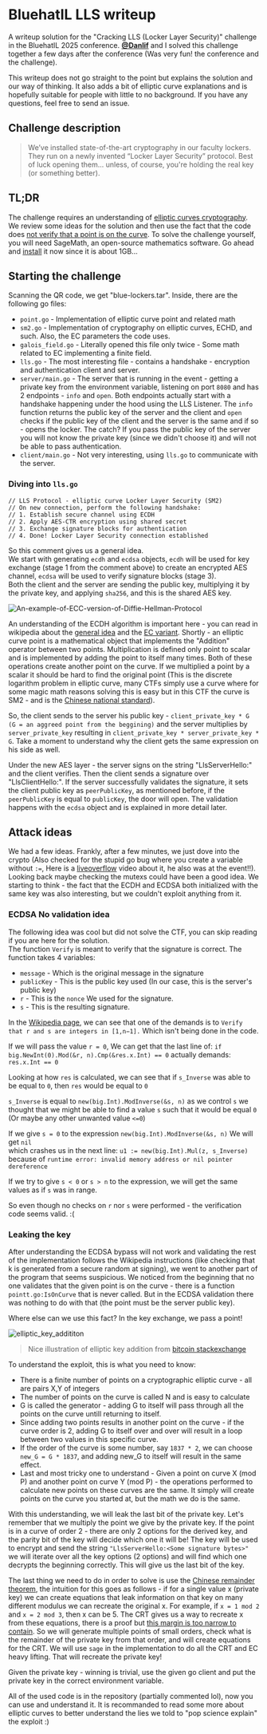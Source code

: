 # BluehatIL LLS writeup
A writeup solution for the "Cracking LLS (Locker Layer Security)" challenge in the BluehatIL 2025 conference. **[@Danlif](https://github.com/Danlif1/Danlif1)** and I solved this challenge together a few days after the conference (Was very fun! the conference and the challenge).

This writeup does not go straight to the point but explains the solution and our way of thinking. It also adds a bit of elliptic curve explanations and is hopefully suitable for people with little to no background. If you have any questions, feel free to send an issue.

## Challenge description
> We’ve installed state-of-the-art cryptography in our faculty lockers. They run on a newly invented “Locker Layer Security” protocol. Best of luck opening them... unless, of course, you're holding the real key (or something better).

## TL;DR
The challenge requires an understanding of [elliptic curves cryptography](https://en.wikipedia.org/wiki/Elliptic_curve). We review some ideas for the solution and then use the fact that the code does [not verify that a point is on the curve](https://github.com/elikaski/ECC_Attacks?tab=readme-ov-file#Not-verifying-that-a-point-is-on-the-curve). To solve the challenge yourself, you will need SageMath, an open-source mathematics software. Go ahead and [install](https://doc.sagemath.org/html/en/installation/index.html) it now since it is about 1GB...

## Starting the challenge

Scanning the QR code, we get "blue-lockers.tar". Inside, there are the following go files:
* `point.go` - Implementation of elliptic curve point and related math
* `sm2.go` - Implementation of cryptography on elliptic curves, ECHD, and such. Also, the EC parameters the code uses.
* `galois_field.go` - Literally opened this file only twice - Some math related to EC implementing a finite field.
* `lls.go` - The most interesting file - contains a handshake - encryption and authentication client and server.
* `server/main.go` - The server that is running in the event - getting a private key from the environment variable, listening on port `8080` and has 2 endpoints - `info` and `open`. Both endpoints actually start with a handshake happening under the hood using the LLS Listener. The `info` function returns the public key of the server and the client and `open` checks if the public key of the client and the server is the same and if so - opens the locker. The catch? If you pass the public key of the server you will not know the private key (since we didn't choose it) and will not be able to pass authentication.
* `client/main.go` - Not very interesting, using `lls.go` to communicate with the server.

### Diving into `lls.go`

```
// LLS Protocol - elliptic curve Locker Layer Security (SM2)
// On new connection, perform the following handshake:
// 1. Establish secure channel using ECDH
// 2. Apply AES-CTR encryption using shared secret
// 3. Exchange signature blocks for authentication
// 4. Done! Locker Layer Security connection established
```
So this comment gives us a general idea.  
We start with generating `ecdh` and `ecdsa` objects, `ecdh` will be used for key exchange (stage 1 from the comment above) to create an encrypted AES channel, `ecdsa` will be used to verify signature blocks (stage 3).  
Both the client and the server are sending the public key, multiplying it by the private key, and applying `sha256`, and this is the shared AES key.  

![An-example-of-ECC-version-of-Diffie-Hellman-Protocol](https://github.com/user-attachments/assets/92de61eb-132e-4761-a47f-e53815f33b12)

An understanding of the ECDH algorithm is important here - you can read in wikipedia about the [general idea](https://en.wikipedia.org/wiki/Diffie%E2%80%93Hellman_key_exchange) and the [EC variant](https://en.wikipedia.org/wiki/Elliptic-curve_Diffie%E2%80%93Hellman). Shortly - an elliptic curve point is a mathematical object that implements the "Addition" operator between two points. Multiplication is defined only point to scalar and is implemented by adding the point to itself many times. Both of these operations create another point on the curve. If we multiplied a point by a scalar it should be hard to find the original point (This is the discrete logarithm problem in elliptic curve, many CTFs simply use a curve where for some magic math reasons solving this is easy but in this CTF the curve is SM2 - and is the [Chinese national standard](https://docs.openssl.org/1.1.1/man7/SM2/#name)).

So, the client sends to the server his public key - `client_private_key * G (G = an aggreed point from the beggining)` and the server multiplies by `server_private_key` resulting in `client_private_key * server_private_key * G`. Take a moment to understand why the client gets the same expression on his side as well.

Under the new AES layer - the server signs on the string "LlsServerHello:" and the client verifies. Then the client sends a signature over "LlsClientHello:". If the server successfully validates the signature, it sets the client public key as `peerPublicKey`, as mentioned before, if the `peerPublicKey` is equal to `publicKey`, the door will open. The validation happens with the `ecdsa` object and is explained in more detail later. 

## Attack ideas

We had a few ideas. Frankly, after a few minutes, we just dove into the crypto (Also checked for the stupid go bug where you create a variable without `:=`, Here is a [liveoverflow](https://www.youtube.com/watch?v=wVknDjTgQoo&ab_channel=LiveOverflow) video about it, he also was at the event!!). Looking back maybe checking the mutexs could have been a good idea. We starting to think - the fact that the ECDH and ECDSA both initialized with the same key was also interesting, but we couldn't exploit anything from it.

### ECDSA No validation idea
The following idea was cool but did not solve the CTF, you can skip reading if you are here for the solution.  
The function `Verify` is meant to verify that the signature is correct.
The function takes 4 variables:
* `message` - Which is the original message in the signature
* `publicKey` - This is the public key used (In our case, this is the server's public key)
* `r` - This is the `nonce` We used for the signature.
* `s` - This is the resulting signature.

In the [Wikipedia page](https://en.wikipedia.org/wiki/Elliptic_Curve_Digital_Signature_Algorithm), we can see that one of the demands is to `Verify that r and s are integers in [1,n−1].`
Which isn't being done in the code.

If we will pass the value `r = 0`, We can get that the last line of: `if big.NewInt(0).Mod(&r, n).Cmp(&res.x.Int) == 0` actually demands: `res.x.Int == 0`

Looking at how `res` is calculated, we can see that if `s_Inverse` was able to be equal to `0`, then `res` would be equal to `0`

`s_Inverse` is equal to `new(big.Int).ModInverse(&s, n)` as we control `s` we thought that we might be able to find a value `s` such that it would be equal `0` (Or maybe any other unwanted value `<=0`)

If we give `s = 0` to the expression `new(big.Int).ModInverse(&s, n)` We will get `nil` </br> which crashes us in the next line: `u1 := new(big.Int).Mul(z, s_Inverse)` because of `runtime error: invalid memory address or nil pointer dereference`

If we try to give `s < 0` or `s > n` to the expression, we will get the same values as if `s` was in range.

So even though no checks on `r` nor `s` were performed - the verification code seems valid. :(

### Leaking the key
After understanding the ECDSA bypass will not work and validating the rest of the implementation follows the Wikipedia instructions (like checking that k is generated from a secure random at signing), we went to another part of the program that seems suspicious. We noticed from the beginning that no one validates that the given point is on the curve - there is a function `pointt.go:IsOnCurve` that is never called. But in the ECDSA validation there was nothing to do with that (the point must be the server public key).

Where else can we use this fact? In the key exchange, we pass a point!

![elliptic_key_addititon](https://github.com/user-attachments/assets/f0a475da-ef98-4b56-8eac-1f924c51d06f)
> Nice illustration of elliptic key addition from [bitcoin stackexchange](https://bitcoin.stackexchange.com/a/38923)

To understand the exploit, this is what you need to know:
* There is a finite number of points on a cryptographic elliptic curve - all are pairs X,Y of integers
* The number of points on the curve is called N and is easy to calculate
* G is called the generator - adding G to itself will pass through all the points on the curve untill returning to itself.
* Since adding two points results in another point on the curve - if the curve order is 2, adding G to itself over and over will result in a loop between two values in this specific curve.
* If the order of the curve is some number, say `1837 * 2`, we can choose `new_G = G * 1837`, and adding new_G to itself will result in the same effect.
* Last and most tricky one to understand - Given a point on curve X (mod P) and another point on curve Y (mod P) - the operations performed to calculate new points on these curves are the same. It simply will create points on the curve you started at, but the math we do is the same.

With this understanding, we will leak the last bit of the private key. Let's remember that we multiply the point we give by the private key. If the point is in a curve of order 2 - there are only 2 options for the derived key, and the parity bit of the key will decide which one it will be! The key will be used to encrypt and send the string `"LlsServerHello:<Some signature bytes>"` we will iterate over all the key options (2 options) and will find which one decrypts the beginning correctly. This will give us the last bit of the key.

The last thing we need to do in order to solve is use the [Chinese remainder theorem](https://en.wikipedia.org/wiki/Chinese_remainder_theorem), the intuition for this goes as follows - if for a single value x (private key) we can create equations that leak information on that key on many different modulus we can recreate the original x. For example, if `x = 1 mod 2` and `x = 2 mod 3`, then x can be 5. The CRT gives us a way to recreate x from these equations, there is a proof but [this margin is too narrow to contain](https://en.wikipedia.org/wiki/Fermat%27s_Last_Theorem#Fermat's_conjecture). So we will generate multiple points of small orders, check what is the remainder of the private key from that order, and will create equations for the CRT. We will use `sage` in the implementation to do all the CRT and EC heavy lifting. That will recreate the private key!

Given the private key - winning is trivial, use the given go client and put the private key in the correct environment variable.

All of the used code is in the repository (partially commented lol), now you can use and understand it. It is recommanded to read some more about elliptic curves to better understand the lies we told to "pop science explain" the exploit :)
